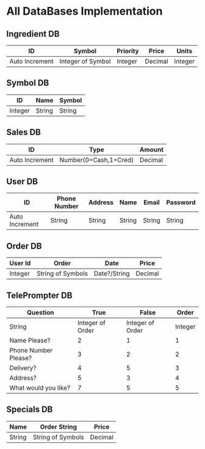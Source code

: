 # All DataBases Implementation

## Ingredient DB

ID | Symbol | Priority | Price | Units
---| -------------|--------|---------|--------
Auto Increment | Integer of Symbol | Integer | Decimal | Integer

## Symbol DB

 ID | Name | Symbol
 --- | ---- | ------
 Integer | String | String

## Sales DB

 ID | Type | Amount
 ---- | ----- | ------
 Auto Increment | Number(0=Cash,1=Cred) | Decimal

## User DB
ID | Phone Number | Address | Name | Email | Password
-----| ----------| --------|-------|-------|---------
Auto Increment | String | String | String | String | String

## Order DB
User Id | Order | Date | Price
--------| -------| -----|-----
Integer | String of Symbols | Date?/String | Decimal

## TelePrompter DB
 Question | True | False | Order 
-------------|---------|--------|-----------
String | Integer of Order | Integer of Order | Integer
 Name Please? | 2 | 1 | 1 
 Phone Number Please? | 3 | 2 | 2 
 Delivery? | 4 | 5 | 3 
 Address? | 5 | 3 | 4 
What would you like? | 7 | 5 | 5

## Specials DB
Name | Order String | Price
-----| ------------ | -----
String | String of Symbols | Decimal
